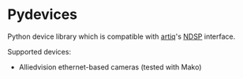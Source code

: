 # Pydevices

Python device library which is compatible with [artiq](https://m-labs.hk/artiq/manual/index.html)'s [NDSP](https://m-labs.hk/artiq/manual/developing_a_ndsp.html) interface.

Supported devices:

* Alliedvision ethernet-based cameras (tested with Mako)